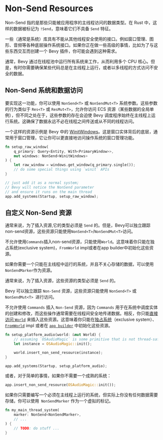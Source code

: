 # Non-Send Resources

Non-Send 指的是那些只能被应用程序的主线程访问的数据类型。在 Rust 中，这样的数据被标记为 `!Send`，意味着它们不具备 `Send` 特征。

一些（通常是系统）库具有不能从其他线程安全使用的接口。例如窗口管理、图形、音频等各种底层操作系统接口。如果你正在做一些高级的事情，比如为了与这些东西交互而创建一个 Bevy 插件，你可能会遇到这种需求。

通常，Bevy 通过在线程池中运行所有系统来工作，从而利用多个 CPU 核心。但是，有时你需要确保某些代码总是在主线程上运行，或者以多线程的方式访问不安全的数据。

## Non-Send 系统和数据访问

要实现这一功能，你可以使用 `NonSend<T>` 或 `NonSendMut<T>` 系统参数。这些参数的行为类似于 `Res<T>` 或 `ResMut<T>`，允许你访问 ECS 资源（某些数据的全局单例），但不同之处在于，这些参数的存在会迫使 Bevy 调度程序始终在主线程上运行系统。这确保了数据永远不必在线程之间传送或从不同的线程访问。

一个这样的资源示例是 Bevy 中的 [WinitWindows](https://docs.rs/bevy/latest/bevy/winit/struct.WinitWindows.html)。这是窗口实体背后的底层，通常用于窗口管理，它让你可以更直接地访问操作系统的窗口管理功能。

```rust
fn setup_raw_window(
    q_primary: Query<Entity, With<PrimaryWindow>>,
    mut windows: NonSend<WinitWindows>
) {
    let raw_window = windows.get_window(q_primary.single());
    // do some special things using `winit` APIs
}
```

```rust
// just add it as a normal system;
// Bevy will notice the NonSend parameter
// and ensure it runs on the main thread
app.add_systems(Startup, setup_raw_window);
```

## 自定义 Non-Send 资源

通常来说，为了插入资源,它的类型必须是 `Send` 的。但是，Bevy可以独立跟踪non-send资源，这些资源只能使用`NonSend<T>`/`NonSendMut<T>`访问。

不允许使用`Commands`插入non-send资源，只能使用`World`。这意味着你只能在独占系统(exclusive system)，`FromWorld` impl或者在app builder中初始化这些资源。

如果你需要一个只能在主线程中运行的系统，并且不关心存储的数据，可以使用`NonSendMarker`作为资源。

通常来说，为了插入资源，这些资源的类型必须是 `Send` 的。

Bevy 可以独立跟踪 `Non-Send` 资源，这些资源只能使用 `NonSend<T>` 或 `NonSendMut<T> `进行访问。

不允许使用 `Commands` 插入 `Non-Send` 资源，因为 `Commands` 用于在系统中调度实体的创建和修改，而这些操作通常需要在线程间安全地传递数据。相反，你只能[直接访问 `World`](./direct_ecs_world_access.md) 来插入这些资源。这意味着你只能在[独占系统](./exclusive_system.md)（exclusive system）、[`FromWorld`](https://docs.rs/bevy/latest/bevy/ecs/world/trait.FromWorld.html) impl 或者在 [`app builder`](./the_app.md) 中初始化这些资源。

```rust
fn setup_platform_audio(world: &mut World) {
    // assuming `OSAudioMagic` is some primitive that is not thread-safe
    let instance = OSAudioMagic::init();

    world.insert_non_send_resource(instance);
}
```

```rust
app.add_systems(Startup, setup_platform_audio);
```

或者，对于简单的事情，如果你不需要一个成熟的系统：

```rust
app.insert_non_send_resource(OSAudioMagic::init());
```

如果你只需要编写一个必须在主线程上运行的系统，但实际上你没有任何数据需要存储，你可以使用` NonSendMarker` 作为一个虚拟的标记。

```rust
fn my_main_thread_system(
    marker: NonSend<NonSendMarker>,
    // ...
) {
    // TODO: do stuff ...
}
```